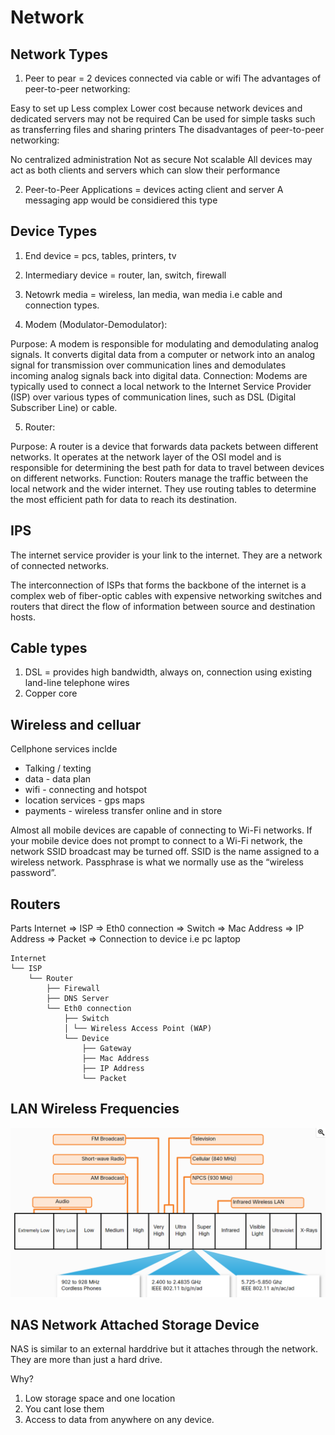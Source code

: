 # Network

## Network Types

1. Peer to pear = 2 devices connected via cable or wifi
   The advantages of peer-to-peer networking:

Easy to set up
Less complex
Lower cost because network devices and dedicated servers may not be required
Can be used for simple tasks such as transferring files and sharing printers
The disadvantages of peer-to-peer networking:

No centralized administration
Not as secure
Not scalable
All devices may act as both clients and servers which can slow their performance

2. Peer-to-Peer Applications = devices acting client and server
   A messaging app would be considiered this type

## Device Types

1. End device = pcs, tables, printers, tv
2. Intermediary device = router, lan, switch, firewall
3. Netowrk media = wireless, lan media, wan media i.e cable and connection types.

4. Modem (Modulator-Demodulator):

Purpose: A modem is responsible for modulating and demodulating analog signals. It converts digital data from a computer or network into an analog signal for transmission over communication lines and demodulates incoming analog signals back into digital data.
Connection: Modems are typically used to connect a local network to the Internet Service Provider (ISP) over various types of communication lines, such as DSL (Digital Subscriber Line) or cable.

5. Router:

Purpose: A router is a device that forwards data packets between different networks. It operates at the network layer of the OSI model and is responsible for determining the best path for data to travel between devices on different networks.
Function: Routers manage the traffic between the local network and the wider internet. They use routing tables to determine the most efficient path for data to reach its destination.

## IPS

The internet service provider is your link to the internet.
They are a network of connected networks.

The interconnection of ISPs that forms the backbone of the internet is a complex web of fiber-optic cables with expensive networking switches and routers that direct the flow of information between source and destination hosts.

## Cable types

1. DSL = provides high bandwidth, always on, connection using existing land-line telephone wires
2. Copper core

## Wireless and celluar

Cellphone services inclde

- Talking / texting
- data - data plan
- wifi - connecting and hotspot
- location services - gps maps
- payments - wireless transfer online and in store

Almost all mobile devices are capable of connecting to Wi-Fi networks.
If your mobile device does not prompt to connect to a Wi-Fi network, the network SSID broadcast may be turned off.
SSID is the name assigned to a wireless network.
Passphrase is what we normally use as the “wireless password”.

## Routers

Parts
Internet => ISP => Eth0 connection => Switch => Mac Address => IP Address => Packet => Connection to device i.e pc laptop

```ls
Internet
└── ISP
    └── Router
        ├── Firewall
        ├── DNS Server
        └── Eth0 connection
            ├── Switch
            │ └── Wireless Access Point (WAP)
            └── Device
                ├── Gateway
                ├── Mac Address
                ├── IP Address
                └── Packet
```

## LAN Wireless Frequencies


<img src="./assets/images/fqchart.png" />


## NAS Network Attached Storage Device

NAS is similar to an external harddrive but it attaches through the network.
They are more than just a hard drive.

Why? 
1. Low storage space and one location
2. You cant lose them
3. Access to data from anywhere on any device.

  